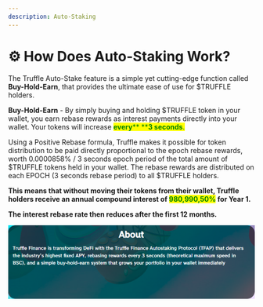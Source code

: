 ```yaml
---
description: Auto-Staking
---
```


# ⚙ How Does Auto-Staking Work?

The Truffle Auto-Stake feature is a simple yet cutting-edge function called **Buy-Hold-Earn**, that provides the ultimate ease of use for $TRUFFLE holders.

**Buy-Hold-Earn** - By simply buying and holding $TRUFFLE token in your wallet, you earn rebase rewards as interest payments directly into your wallet. Your tokens will increase <mark style="color:green;"><mark style="color:green;">**every**<mark style="color:green;"></mark><mark style="color:green;">** **</mark><mark style="color:green;">**3 seconds**</mark><mark style="color:green;"><mark style="color:green;">.<mark style="color:green;"></mark>

Using a Positive Rebase formula, Truffle makes it possible for token distribution to be paid directly proportional to the epoch rebase rewards, worth 0.0000858% / 3 seconds epoch period of the total amount of $TRUFFLE tokens held in your wallet. The rebase rewards are distributed on each EPOCH (3 seconds rebase period) to all $TRUFFLE holders.

**This means that without moving their tokens from their wallet, Truffle holders receive an annual compound interest of **<mark style="color:green;">**980,990,50%**</mark>** for Year 1.**

**The interest rebase rate then reduces after the first 12 months.**

![](<.gitbook/assets/AUTO STAKING.PNG>)

